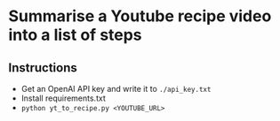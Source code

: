 # Summarise a Youtube recipe video into a list of steps

## Instructions

- Get an OpenAI API key and write it to `./api_key.txt`
- Install requirements.txt
- `python yt_to_recipe.py <YOUTUBE_URL>`
